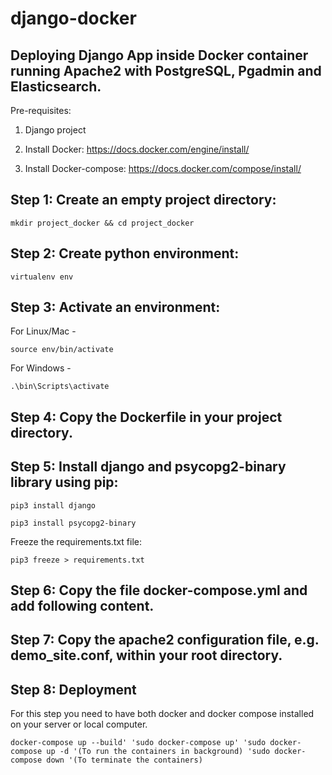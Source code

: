 # django-docker

## Deploying Django App inside Docker container running Apache2 with PostgreSQL, Pgadmin and Elasticsearch.

Pre-requisites:

1. Django project

2. Install Docker: https://docs.docker.com/engine/install/

3. Install Docker-compose: https://docs.docker.com/compose/install/


## Step 1: Create an empty project directory:

`mkdir project_docker && cd project_docker`

## Step 2: Create python environment:

`virtualenv env`

## Step 3: Activate an environment:
For Linux/Mac -

`source env/bin/activate`

For Windows -

`.\bin\Scripts\activate`

## Step 4: Copy the Dockerfile in your project directory.

## Step 5: Install django and psycopg2-binary library using pip:

`pip3 install django`

`pip3 install psycopg2-binary`

Freeze the requirements.txt file:

`pip3 freeze > requirements.txt`

## Step 6: Copy the file docker-compose.yml and add following content.

## Step 7: Copy the apache2 configuration file, e.g. demo_site.conf, within your root directory.

## Step 8: Deployment

For this step you need to have both docker and docker compose installed on your server or local computer.

`docker-compose up --build'
'sudo docker-compose up'
'sudo docker-compose up -d '(To run the containers in background)
'sudo docker-compose down '(To terminate the containers)`
